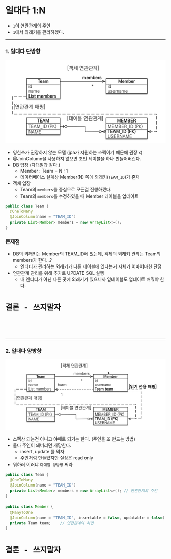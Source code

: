 # 일대다 1:N
- `1`이 연관관계의 주인
- `1`에서 외래키를 관리하겠다.

---

### 1. 일대다 단방향
![img_2.png](img_2.png)
- 영한쓰가 권장하지 않는 모델 (jpa가 지원하는 스펙이기 때문에 권장 x)
- @JoinColumn을 사용하지 않으면 조인 테이블을 하나 만들어버린다.
- DB 입장 (다대일과 같다.)
    - Member : Team = N : 1
    - 데이터베이스 설계상 Member(N) 쪽에 외래키(`TEAM_ID`)가 존재
- 객체 입장
  - Team의 `members`를 중심으로 모든걸 진행하겠다.
  - Team의 `members`를 수정하였을 때 Member 테이블을 업데이트

```java
public class Team {
  @OneToMany
  @JoinColumn(name = "TEAM_ID")
  private List<Member> members = new ArrayList<>();
}
```

### 문제점
- DB의 외래키는 Member의 TEAM_ID에 있는데, 객체의 외래키 관리는 Team의 members가 한다...?
  - 엔티티가 관리하는 외래키가 다른 테이블에 있다는거 자체가 어마어마한 단점
- 연관관계 관리를 위해 추가로 UPDATE SQL 실행
  - 내 엔티티가 아닌 다른 곳에 외래키가 있으니까 옆테이블도 업데이트 쳐줘야 한다.

# `결론 - 쓰지말자`

<br>
<br>
<br>

---

### 2. 일대다 양방향
![img_3.png](img_3.png)
- 스펙상 되는건 아니고 야매로 되기는 한다. (주인을 또 만드는 방법)
- 둘다 주인이 돼버리면 개망한다.
  - insert, update 를 막자
  - 주인처럼 만들었지만 실상은 read only
- 뭐하러 이러냐 `다대일 양방향` 써라

```java
public class Team {
  @OneToMany
  @JoinColumn(name = "TEAM_ID")
  private List<Member> members = new ArrayList<>(); // 연관관계의 주인
}

public class Member {
  @ManyToOne
  @JoinColumn(name = "TEAM_ID", insertable = false, updatable = false)
  private Team team;    // 연관관계의 하인
}
```

# `결론 - 쓰지말자`

<br>
